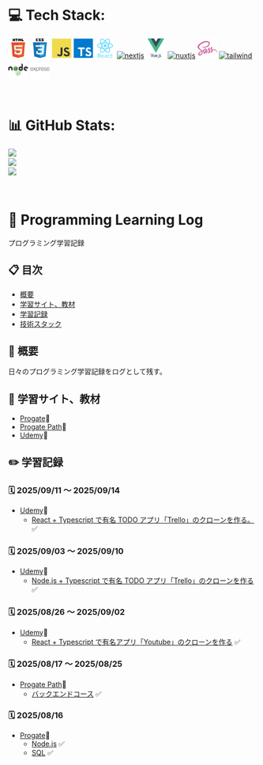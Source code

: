 # 💻 Tech Stack:

<p align="left">
  <a href="https://www.w3.org/html/"><img src="https://raw.githubusercontent.com/devicons/devicon/master/icons/html5/html5-original-wordmark.svg" width="40" height="40" alt="html5" /></a>
  <a href="https://www.w3schools.com/css/"><img src="https://raw.githubusercontent.com/devicons/devicon/master/icons/css3/css3-original-wordmark.svg" width="40" height="40" alt="css3" /></a>
  <a href="https://developer.mozilla.org/en-US/docs/Web/JavaScript"><img src="https://raw.githubusercontent.com/devicons/devicon/master/icons/javascript/javascript-original.svg" width="40" height="40" alt="javascript" /></a>
  <a href="https://www.typescriptlang.org/"><img src="https://raw.githubusercontent.com/devicons/devicon/master/icons/typescript/typescript-original.svg" width="40" height="40" alt="typescript" /></a>
  <a href="https://reactjs.org/"><img src="https://raw.githubusercontent.com/devicons/devicon/master/icons/react/react-original-wordmark.svg" width="40" height="40" alt="react" /></a>
  <a href="https://nextjs.org/"><img src="https://cdn.worldvectorlogo.com/logos/nextjs-2.svg" width="40" height="40" alt="nextjs" /></a>
  <a href="https://vuejs.org/"><img src="https://raw.githubusercontent.com/devicons/devicon/master/icons/vuejs/vuejs-original-wordmark.svg" width="40" height="40" alt="vuejs" /></a>
  <a href="https://nuxtjs.org/"><img src="https://www.vectorlogo.zone/logos/nuxtjs/nuxtjs-icon.svg" width="40" height="40" alt="nuxtjs" /></a>
  <a href="https://sass-lang.com"><img src="https://raw.githubusercontent.com/devicons/devicon/master/icons/sass/sass-original.svg" width="40" height="40" alt="sass" /></a>
  <a href="https://tailwindcss.com/"><img src="https://www.vectorlogo.zone/logos/tailwindcss/tailwindcss-icon.svg" width="40" height="40" alt="tailwind" /></a>
  <a href="https://nodejs.org"><img src="https://raw.githubusercontent.com/devicons/devicon/master/icons/nodejs/nodejs-original-wordmark.svg" width="40" height="40" alt="nodejs" /></a>
  <a href="https://expressjs.com"><img src="https://raw.githubusercontent.com/devicons/devicon/master/icons/express/express-original-wordmark.svg" width="40" height="40" alt="express" /></a>
</p>

<br/>

# 📊 GitHub Stats:

![](https://github-readme-stats.vercel.app/api?username=yoshisuke1013&theme=dark&hide_border=false&include_all_commits=false&count_private=false)<br/>
![](https://nirzak-streak-stats.vercel.app/?user=yoshisuke1013&theme=dark&hide_border=false)<br/>
![](https://github-readme-stats.vercel.app/api/top-langs/?username=yoshisuke1013&theme=dark&hide_border=false&include_all_commits=false&count_private=false&layout=compact)

<br/>

# 🚀 Programming Learning Log

プログラミング学習記録

## 📋 目次

- [概要](#概要)
- [学習サイト、教材](#学習サイト、教材)
- [学習記録](#学習記録)
- [技術スタック](#技術スタック)

## 📖 概要

日々のプログラミング学習記録をログとして残す。

## 📘 学習サイト、教材

- [Progate](https://prog-8.com)📕
- [Progate Path](https://path.progate.com)📗
- [Udemy](https://www.udemy.com)📘

## ✏️ 学習記録

### 🗓️ 2025/09/11 〜 2025/09/14

- [Udemy](https://www.udemy.com)📘
  - [React + Typescript で有名 TODO アプリ「Trello」のクローンを作る。](https://www.udemy.com/course/react-typescript-trello/) ✅

### 🗓️ 2025/09/03 〜 2025/09/10

- [Udemy](https://www.udemy.com)📘
  - [Node.js + Typescript で有名 TODO アプリ「Trello」のクローンを作る](https://www.udemy.com/course/nodejs-trello/) ✅

### 🗓️ 2025/08/26 〜 2025/09/02

- [Udemy](https://www.udemy.com)📘
  - [React + Typescript で有名アプリ「Youtube」のクローンを作る](https://www.udemy.com/course/react-typescript-youtube/) ✅

### 🗓️ 2025/08/17 〜 2025/08/25

- [Progate Path](https://path.progate.com)📗
  - [バックエンドコース](https://app.path.progate.com/courses/long-term/NyvtJmHlht12X_Sy4l57q) ✅

### 🗓️ 2025/08/16

- [Progate](https://prog-8.com)📕
  - [Node.js](https://prog-8.com/courses/nodejs) ✅
  - [SQL](https://prog-8.com/courses/sql) ✅
